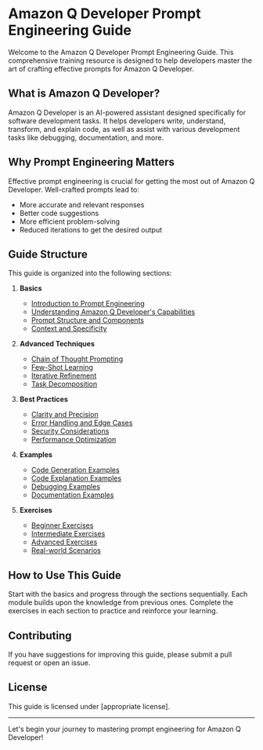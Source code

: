 # Amazon Q Developer Prompt Engineering Guide

Welcome to the Amazon Q Developer Prompt Engineering Guide. This comprehensive training resource is designed to help developers master the art of crafting effective prompts for Amazon Q Developer.

## What is Amazon Q Developer?

Amazon Q Developer is an AI-powered assistant designed specifically for software development tasks. It helps developers write, understand, transform, and explain code, as well as assist with various development tasks like debugging, documentation, and more.

## Why Prompt Engineering Matters

Effective prompt engineering is crucial for getting the most out of Amazon Q Developer. Well-crafted prompts lead to:
- More accurate and relevant responses
- Better code suggestions
- More efficient problem-solving
- Reduced iterations to get the desired output

## Guide Structure

This guide is organized into the following sections:

1. **Basics**
   - [Introduction to Prompt Engineering](./basics/01-introduction.md)
   - [Understanding Amazon Q Developer's Capabilities](./basics/02-capabilities.md)
   - [Prompt Structure and Components](./basics/03-structure.md)
   - [Context and Specificity](./basics/04-context.md)

2. **Advanced Techniques**
   - [Chain of Thought Prompting](./advanced/01-chain-of-thought.md)
   - [Few-Shot Learning](./advanced/02-few-shot.md)
   - [Iterative Refinement](./advanced/03-iterative-refinement.md)
   - [Task Decomposition](./advanced/04-task-decomposition.md)

3. **Best Practices**
   - [Clarity and Precision](./best-practices/01-clarity.md)
   - [Error Handling and Edge Cases](./best-practices/02-error-handling.md)
   - [Security Considerations](./best-practices/03-security.md)
   - [Performance Optimization](./best-practices/04-performance.md)

4. **Examples**
   - [Code Generation Examples](./examples/01-code-generation.md)
   - [Code Explanation Examples](./examples/02-code-explanation.md)
   - [Debugging Examples](./examples/03-debugging.md)
   - [Documentation Examples](./examples/04-documentation.md)

5. **Exercises**
   - [Beginner Exercises](./exercises/01-beginner.md)
   - [Intermediate Exercises](./exercises/02-intermediate.md)
   - [Advanced Exercises](./exercises/03-advanced.md)
   - [Real-world Scenarios](./exercises/04-real-world.md)

## How to Use This Guide

Start with the basics and progress through the sections sequentially. Each module builds upon the knowledge from previous ones. Complete the exercises in each section to practice and reinforce your learning.

## Contributing

If you have suggestions for improving this guide, please submit a pull request or open an issue.

## License

This guide is licensed under [appropriate license].

---

Let's begin your journey to mastering prompt engineering for Amazon Q Developer!
